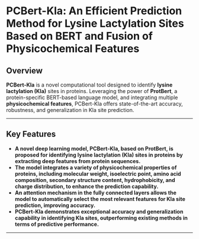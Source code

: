 # PCBert-Kla: An Efficient Prediction Method for Lysine Lactylation Sites Based on BERT and Fusion of Physicochemical Features


## Overview

**PCBert-Kla** is a novel computational tool designed to identify **lysine lactylation (Kla)** sites in proteins. Leveraging the power of **ProtBert**, a protein-specific BERT-based language model, and integrating multiple **physicochemical features**, PCBert-Kla offers state-of-the-art accuracy, robustness, and generalization in Kla site prediction.


---

## Key Features

- **A novel deep learning model, PCBert-Kla, based on ProtBert, is proposed for identifying lysine lactylation (Kla) sites in proteins by extracting deep features from protein sequences.**
- **The model integrates a variety of physicochemical properties of proteins, including molecular weight, isoelectric point, amino acid composition, secondary structure content, hydrophobicity, and charge distribution, to enhance the prediction capability.**
- **An attention mechanism in the fully connected layers allows the model to automatically select the most relevant features for Kla site prediction, improving accuracy.**
- **PCBert-Kla demonstrates exceptional accuracy and generalization capability in identifying Kla sites, outperforming existing methods in terms of predictive performance.**

---